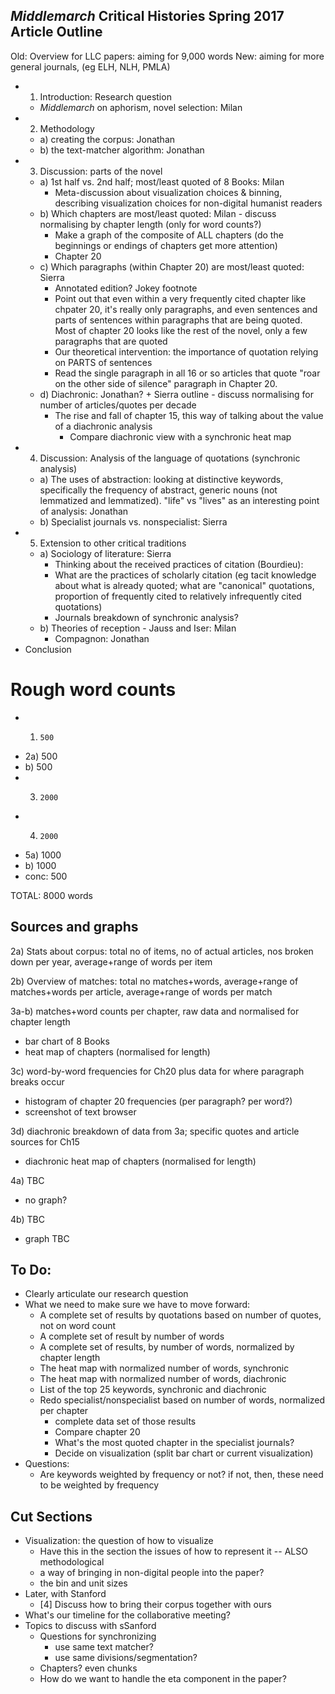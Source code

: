 ## *Middlemarch* Critical Histories Spring 2017 Article Outline ##

Old: Overview for LLC papers: aiming for 9,000 words
New: aiming for more general journals, (eg ELH, NLH, PMLA)

- 1) Introduction: Research question
	- *Middlemarch* on aphorism, novel selection: Milan 
- 2) Methodology 
	- a) creating the corpus: Jonathan
	- b) the text-matcher algorithm: Jonathan
- 3) Discussion: parts of the novel 
	- a) 1st half vs. 2nd half; most/least quoted of 8 Books: Milan
		- Meta-discussion about visualization choices & binning, describing visualization choices for non-digital humanist readers
	- b) Which chapters are most/least quoted: Milan
	        - discuss normalising by chapter length (only for word counts?)
		- Make a graph of the composite of ALL chapters (do the beginnings or endings of chapters get more attention)
		- Chapter 20 
	- c) Which paragraphs (within Chapter 20) are most/least quoted: Sierra
		- Annotated edition? Jokey footnote
		- Point out that even within a very frequently cited chapter like chpater 20, it's really only paragraphs, and even sentences and parts of sentences within paragraphs that are being quoted. Most of chapter 20 looks like the rest of the novel, only a few paragraphs that are quoted
		- Our theoretical intervention: the importance of quotation relying on PARTS of sentences
		- Read the single paragraph in all 16 or so articles that quote "roar on the other side of silence" paragraph in Chapter 20.
	- d) Diachronic: Jonathan? + Sierra outline
	        - discuss normalising for number of articles/quotes per decade
		- The rise and fall of chapter 15, this way of talking about the value of a diachronic analysis 
			- Compare diachronic view with a synchronic heat map  
- 4) Discussion: Analysis of the language of quotations (synchronic analysis)
	- a) The uses of abstraction: looking at distinctive keywords, specifically the frequency of abstract, generic nouns (not lemmatized and lemmatized). "life" vs "lives" as an interesting point of analysis: Jonathan
	- b) Specialist journals vs. nonspecialist: Sierra
- 5) Extension to other critical traditions
	- a) Sociology of literature: Sierra
		- Thinking about the received practices of citation (Bourdieu): 
		- What are the practices of scholarly citation (eg tacit knowledge about what is already quoted; what are "canonical" quotations, proportion of frequently cited to relatively infrequently cited quotations) 
		- Journals breakdown of synchronic analysis? 
	- b) Theories of reception
	        - Jauss and Iser: Milan
		- Compagnon: Jonathan	
- Conclusion

# Rough word counts

- 1)     500
- 2a)    500
- b)     500
- 3)     2000
- 4)     2000
- 5a)    1000
- b)     1000
- conc:  500

TOTAL: 8000 words

## Sources and graphs ##

2a) Stats about corpus: total no of items, no of actual articles, nos broken down per year, average+range of words per item

2b) Overview of matches: total no matches+words, average+range of matches+words per article, average+range of words per match

3a-b) matches+word counts per chapter, raw data and normalised for chapter length

- bar chart of 8 Books
- heat map of chapters (normalised for length)

3c) word-by-word frequencies for Ch20 plus data for where paragraph breaks occur

- histogram of chapter 20 frequencies (per paragraph? per word?)
- screenshot of text browser

3d) diachronic breakdown of data from 3a; specific quotes and article sources for Ch15

- diachronic heat map of chapters (normalised for length)

4a) TBC

- no graph?

4b) TBC

- graph TBC


## To Do: ##

- Clearly articulate our research question
- What we need to make sure we have to move forward:
	- A complete set of results by quotations based on number of quotes, not on word count 
	- A complete set of result by number of words
	- A complete set of results, by number of words, normalized by chapter length
	- The heat map with normalized number of words, synchronic
	- The heat map with normalized number of words, diachronic
	- List of the top 25 keywords, synchronic and diachronic
	- Redo specialist/nonspecialist based on number of words, normalized per chapter
		- complete data set of those results 
		- Compare chapter 20
		- What's the most quoted chapter in the specialist journals?
		- Decide on visualization (split bar chart or current visualization) 
- Questions:
	- Are keywords weighted by frequency or not? if not, then, these need to be weighted by frequency



## Cut Sections ##

-  Visualization: the question of how to visualize
	- Have this in the section the issues of how to represent it -- ALSO methodological
	- a way of bringing in non-digital people into the paper? 
	- the bin and unit sizes 
- Later, with Stanford 
	- [4] Discuss how to bring their corpus together with ours
- What's our timeline for the collaborative meeting?
- Topics to discuss with sSanford 
	- Questions for synchronizing
		-  use same text matcher?
		- use same divisions/segmentation?
	- Chapters? even chunks
	- How do we want to handle the eta component in the paper?   

